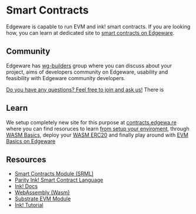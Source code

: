 # Smart Contracts

Edgeware is capable to run EVM and ink! smart contracts. If you are looking how, you can learn at dedicated site to [smart contracts on Edgeware](https://contracts.edgewa.re/).

## Community

Edgeware has [wg-builders](https://commonwealth.im/edgeware/discussions/wg-builders) group where you can discuss about your project, aims of developers community on Edgeware, usability and feasibility with Edgeware community developers.

[Do you have any questions? Feel free to join and ask us!](https://t.me/edg_developers) There is

## Learn

We setup completely new site for this purpose at [contracts.edgewa.re](https://github.com/hicommonwealth/edgeware-documentation/tree/58645d7870426b3415b2350203856680148569e1/docs/contribute/develop/smart-contracts/contracts.edgewa.re) where you can find resoruces to learn [from setup your enviroment](https://contracts.edgewa.re/#/0/introduction), through [WASM Basics](https://contracts.edgewa.re/#/1/introduction), deploy your [WASM ERC20](https://contracts.edgewa.re/#/2/introduction) and finally play around with [EVM Basics on Edgeware](https://contracts.edgewa.re/#/4/evm-introduction)

## Resources

* [Smart Contracts Module \(SRML\)](https://www.srmlhub.com/)
* [Parity Ink! Smart Contract Language](https://github.com/paritytech/ink)
* [Ink! Docs](https://substrate.dev/docs/en/development/contracts/ink)
* [WebAssembly \(Wasm\)](https://github.com/hicommonwealth/edgeware-documentation/tree/58645d7870426b3415b2350203856680148569e1/docs/contribute/develop/smart-contracts/contribute/develop/smart-contracts/webassembly-wasm.md)
* [Substrate EVM Module](https://substrate.dev/docs/en/next/conceptual/runtime/contracts/evm_module)
* [Ink! Tutorial](https://substrate.dev/substrate-contracts-workshop/#/)

